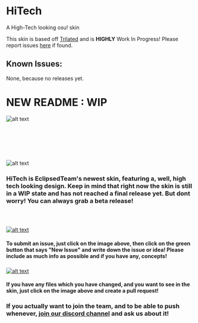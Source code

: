 # HiTech
A High-Tech looking osu! skin

This skin is based off [Trilated](https://github.com/eclipsedteam/Trilated "Trilated Repository") and is **HIGHLY** Work In Progress! Please report issues [here](https://github.com/eclipsedteam/HiTech/issues "HiTech - GitHub Issues") if found.

## Known Issues:
None, because no releases yet.

# NEW README : WIP

![alt text](https://i.imgur.com/Z59mNW8.png "hitech Logo")
###  
###  
![alt text](https://i.imgur.com/bBmIRQr.png "About")
### HiTech is EclipsedTeam's newest skin, featuring a, well, high tech looking design. Keep in mind that right now the skin is still in a WIP state and has not reached a final release yet. But dont worry! You can always grab a beta release!
###  
[![alt text](https://i.imgur.com/KhMHJES.png "Issues")](https://github.com/eclipsedteam/HiTech/issues)
#### To submit an issue, just click on the image above, then click on the green button that says "New Issue" and write down the issue or idea! Please include as much info as possible and if you have any, concepts!
###
[![alt text](https://i.imgur.com/5i60fsK.png "Pull Requests")](https://github.com/eclipsedteam/HiTech/pulls)
#### If you have any files which you have changed, and you want to see in the skin, just click on the image above and create a pull request!
###
###
### If you actually want to join the team, and to be able to push whenever, [join our discord channel](https://discord.gg/vgSkBRr) and ask us about it!
###  
